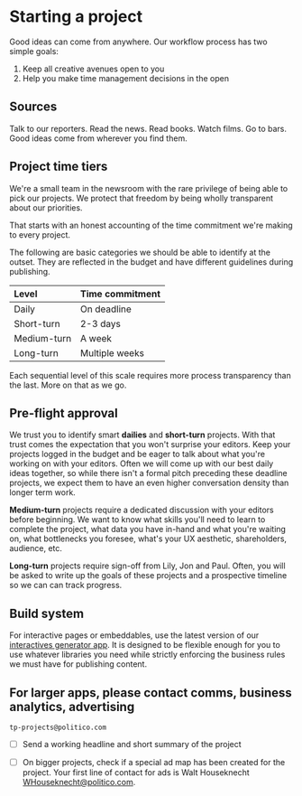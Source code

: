 # Starting a project

Good ideas can come from anywhere. Our workflow process has two simple goals:

1. Keep all creative avenues open to you
2. Help you make time management decisions in the open

## Sources

Talk to our reporters. Read the news. Read books. Watch films. Go to bars. Good ideas come from wherever you find them.

## Project time tiers

We're a small team in the newsroom with the rare privilege of being able to pick our projects. We protect that freedom by being wholly transparent about our priorities.

That starts with an honest accounting of the time commitment we're making to every project.

The following are basic categories we should be able to identify at the outset. They are reflected in the budget and have different guidelines during publishing.

| Level | Time commitment |
| :--- | :--- |
| Daily | On deadline |
| Short-turn | 2-3 days |
| Medium-turn | A week |
| Long-turn | Multiple weeks |

Each sequential level of this scale requires more process transparency than the last. More on that as we go.

## Pre-flight approval

We trust you to identify smart **dailies** and **short-turn** projects. With that trust comes the expectation that you won't surprise your editors. Keep your projects logged in the budget and be eager to talk about what you're working on with your editors. Often we will come up with our best daily ideas together, so while there isn't a formal pitch preceding these deadline projects, we expect them to have an even higher conversation density than longer term work.

**Medium-turn** projects require a dedicated discussion with your editors before beginning. We want to know what skills you'll need to learn to complete the project, what data you have in-hand and what you're waiting on, what bottlenecks you foresee, what's your UX aesthetic, shareholders, audience, etc.

**Long-turn** projects require sign-off from Lily, Jon and Paul. Often, you will be asked to write up the goals of these projects and a prospective timeline so we can can track progress.

## Build system

For interactive pages or embeddables, use the latest version of our [interactives generator app](https://github.com/The-Politico/generator-politico-interactives). It is designed to be flexible enough for you to use whatever libraries you need while strictly enforcing the business rules we must have for publishing content.

## For larger apps, please contact c**omms, business analytics, advertising**

`tp-projects@politico.com`

* [ ] Send a working headline and short summary of the project 
* [ ] On bigger projects, check if a special ad map has been created for the project. Your first line of contact for ads is Walt Houseknecht [WHouseknecht@politico.com](mailto:WHouseknecht@politico.com).

